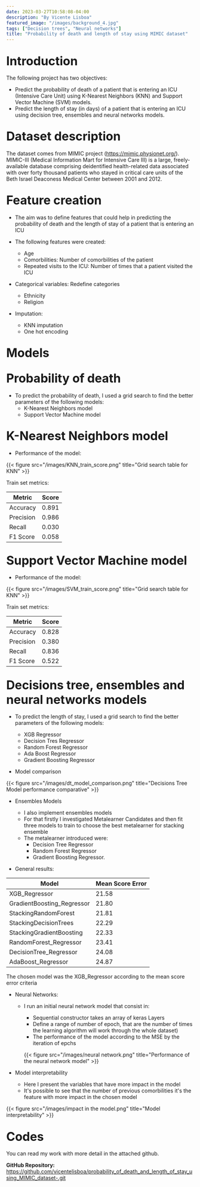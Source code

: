 ```yaml
---
date: 2023-03-27T10:58:08-04:00
description: "By Vicente Lisboa"
featured_image: "/images/background_4.jpg"
tags: ["Decision trees", "Neural networks"]
title: "Probability of death and length of stay using MIMIC dataset"
---
```


## <b style="font-size: 32px"> Introduction</b>

The following project has two objectives:

+ Predict the probability of death of a patient that is entering an ICU (Intensive Care Unit) using K-Nearest Neighbors (KNN) and Support Vector Machine (SVM) models.
+ Predict the length of stay (in days) of a patient that is entering an ICU using decision tree, ensembles and neural networks models.


## <b style="font-size: 32px"> Dataset description</b>

The dataset comes from MIMIC project (https://mimic.physionet.org/). MIMIC-III (Medical Information Mart for Intensive Care III) is a large, freely-available database comprising deidentified health-related data associated with over forty thousand patients who stayed in critical care units of the Beth Israel Deaconess Medical Center between 2001 and 2012.

## <b style="font-size: 32px"> Feature creation</b>

+ The aim was to define features that could help in predicting the probability of death and the length of stay of a patient that is entering an ICU
+ The following features were created:
  + Age
  + Comorbilities: Number of comorbilities of the patient
  + Repeated visits to the ICU: Number of times that a patient visited the ICU
+ Categorical variables: Redefine categories
  + Ethnicity
  + Religion

+ Imputation:
  + KNN imputation
  + One hot encoding

## <b style="font-size: 32px"> Models</b>

## <b style="font-size: 32px"> Probability of death</b>

+ To predict the probability of death, I used a grid search to find the better parameters of the following models:
  + K-Nearest Neighbors model
  + Support Vector Machine model

## <b style="font-size: 32px"> K-Nearest Neighbors model</b>

+ Performance of the model:

{{< figure src="/images/KNN_train_score.png" title="Grid search table for KNN" >}}

Train set metrics:

Metric | Score |
--- | ---
Accuracy  |	0.891 |
Precision  |	0.986 |  
Recall  |	0.030 |
F1 Score |	0.058 |


## <b style="font-size: 32px"> Support Vector Machine model</b>

+ Performance of the model:

{{< figure src="/images/SVM_train_score.png" title="Grid search table for KNN" >}}

Train set metrics:

Metric | Score |
--- | ---
Accuracy  |	0.828 |
Precision  |	0.380 |  
Recall  |	0.836 |
F1 Score |	0.522 |


## <b style="font-size: 32px"> Decisions tree, ensembles and neural networks models</b>

+ To predict the length of stay, I used a grid search to find the better parameters of the following models:

  + XGB Regressor
  + Decision Tres Regressor
  + Random Forest Regressor
  + Ada Boost Regressor
  + Gradient Boosting Regressor


+ Model comparison

{{< figure src="/images/dt_model_comparison.png" title="Decisions Tree Model performance comparative" >}}


+ Ensembles Models
  + I also implement ensembles models
  + For that firstly I investigated Metalearner Candidates and then fit three models to train to choose the best metalearner for stacking ensemble
  + The metalearner introduced were:
    + Decision Tree Regressor
    + Random Forest Regressor
    + Gradient Boosting Regressor.


+ General results:

Model | Mean Score Error |
--- | ---
XGB_Regressor  |	21.58 |
GradientBoosting_Regressor  |	21.80 |  
StackingRandomForest  |	21.81 |
StackingDecisionTrees |	22.29 |
StackingGradientBoosting  |	22.33 |  
RandomForest_Regressor  |	23.41 |
DecisionTree_Regressor  |	24.08 |
AdaBoost_Regressor |	24.87 |

The chosen model was the XGB_Regressor according to the mean score error criteria


+ Neural Networks:
  + I run an initial neural network model that consist in:
    + Sequential constructor takes an array of keras Layers
    + Define a range of number of epoch, that are the number of times the learning algorithm will work through the whole dataset)
    + The performance of the model according to the MSE by the iteration of epchs


    {{< figure src="/images/neural network.png" title="Performance of the neural network model" >}}


+ Model interpretability
  + Here I present the variables that have more impact in the model
  + It's possible to see that the number of previous comorbilities it's the feature with more impact in the chosen model

{{< figure src="/images/impact in the model.png" title="Model interpretability" >}}

 ## <b style="font-size: 32px"> Codes</b>

You can read my work with more detail in the attached github.

**GitHub Repository:** https://github.com/vicentelisboa/probability_of_death_and_length_of_stay_using_MIMIC_dataset-.git
